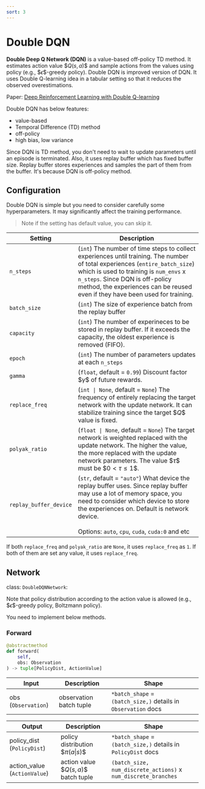 ```yaml
---
sort: 3
---
```


# Double DQN

**Double Deep Q Network (DQN)** is a value-based off-policy TD method. It estimates action value \$$Q(s,a)$$ and sample actions from the values using policy (e.g., \$$\epsilon$$-greedy policy). Double DQN is improved version of DQN. It uses Double Q-learning idea in a tabular setting so that it reduces the observed overestimations. 

Paper: [Deep Reinforcement Learning with Double Q-learning](https://arxiv.org/abs/1509.06461)

Double DQN has below features:

* value-based
* Temporal Difference (TD) method
* off-policy
* high bias, low variance

Since DQN is TD method, you don't need to wait to update parameters until an episode is terminated. Also, it uses replay buffer which has fixed buffer size. Replay buffer stores experiences and samples the part of them from the buffer. It's because DQN is off-policy method.

## Configuration

Double DQN is simple but you need to consider carefully some hyperparameters. It may significantly affect the training performance.

> Note if the setting has default value, you can skip it.

|Setting|Description|
|---|---|
|`n_steps`|(`int`) The number of time steps to collect experiences until training. The number of total experiences (`entire_batch_size`) which is used to training is `num_envs` x `n_steps`. Since DQN is off-policy method, the experiences can be reused even if they have been used for training.|
|`batch_size`|(`int`) The size of experience batch from the replay buffer|
|`capacity`|(`int`) The number of experineces to be stored in replay buffer. If it exceeds the capacity, the oldest experience is removed (FIFO).|
|`epoch`|(`int`) The number of parameters updates at each `n_steps`|
|`gamma`|(`float`, default = `0.99`) Discount factor \$$\gamma$$ of future rewards.|
|`replace_freq`|(`int \| None`, default = `None`) The frequency of entirely replacing the target network with the update network. It can stabilize training since the target \$$Q$$ value is fixed. |
|`polyak_ratio`|(`float \| None`, default = `None`) The target network is weighted replaced with the update network. The higher the value, the more replaced with the update network parameters. The value \$$\tau$$ must be \$$0 < \tau \leq 1$$.|
|`replay_buffer_device`|(`str`, default = `"auto"`) What device the replay buffer uses. Since replay buffer may use a lot of memory space, you need to consider which device to store the experiences on. Default is network device. <br><br> Options: `auto`, `cpu`, `cuda`, `cuda:0` and etc|

If both `replace_freq` and `polyak_ratio` are `None`, it uses `replace_freq` as `1`. If both of them are set any value, it uses `replace_freq`.

## Network

class: `DoubleDQNNetwork`:

Note that policy distribution according to the action value is allowed (e.g., \$$\epsilon$$-greedy policy, Boltzmann policy).

You need to implement below methods.

### Forward

```python
@abstractmethod
def forward(
    self, 
    obs: Observation
) -> tuple[PolicyDist, ActionValue]
```

|Input|Description|Shape|
|---|---|---|
|obs (`Observation`)|observation batch tuple|`*batch_shape` = `(batch_size,)` details in `Observation` docs|

|Output|Description|Shape|
|---|---|---|
|policy_dist (`PolicyDist`)|policy distribution \$$\pi(a \vert s)$$|`*batch_shape` = `(batch_size,)` details in `PolicyDist` docs|
|action_value (`ActionValue`)|action value \$$Q(s,a)$$ batch tuple|`(batch_size, num_discrete_actions)` x `num_discrete_branches`|